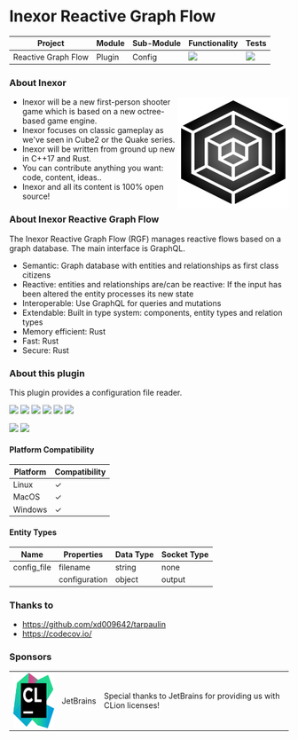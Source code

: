 # Inexor Reactive Graph Flow

| Project             | Module | Sub-Module | Functionality                                                        | Tests                                                                                                                                                    |
|---------------------|--------|------------|----------------------------------------------------------------------|----------------------------------------------------------------------------------------------------------------------------------------------------------|
| Reactive Graph Flow | Plugin | Config     | <img src="https://img.shields.io/badge/state-completed-brightgreen"> | [<img src="https://img.shields.io/codecov/c/github/aschaeffer/inexor-rgf-plugin-config">](https://app.codecov.io/gh/aschaeffer/inexor-rgf-plugin-config) |

### About Inexor

<a href="https://inexor.org/">
<img align="right" width="200" height="200" src="https://raw.githubusercontent.com/aschaeffer/inexor-rgf-plugin-config/main/docs/images/inexor_2.png">
</a>

* Inexor will be a new first-person shooter game which is based on a new octree-based game engine.
* Inexor focuses on classic gameplay as we've seen in Cube2 or the Quake series.
* Inexor will be written from ground up new in C++17 and Rust.
* You can contribute anything you want: code, content, ideas..
* Inexor and all its content is 100% open source!

### About Inexor Reactive Graph Flow

The Inexor Reactive Graph Flow (RGF) manages reactive flows based on a graph database. The main interface is GraphQL.

* Semantic: Graph database with entities and relationships as first class citizens
* Reactive: entities and relationships are/can be reactive: If the input has been altered the entity processes its new state
* Interoperable: Use GraphQL for queries and mutations
* Extendable: Built in type system: components, entity types and relation types
* Memory efficient: Rust
* Fast: Rust
* Secure: Rust

### About this plugin

This plugin provides a configuration file reader.

[<img src="https://img.shields.io/badge/Language-Rust-brightgreen">](https://www.rust-lang.org/)
[<img src="https://img.shields.io/badge/Platforms-Linux%20%26%20Windows-brightgreen">]()
[<img src="https://img.shields.io/github/workflow/status/aschaeffer/inexor-rgf-plugin-config/Rust">](https://github.com/aschaeffer/inexor-rgf-plugin-config/actions?query=workflow%3ARust)
[<img src="https://img.shields.io/github/last-commit/aschaeffer/inexor-rgf-plugin-config">]()
[<img src="https://img.shields.io/github/languages/code-size/aschaeffer/inexor-rgf-plugin-config">]()
[<img src="https://img.shields.io/codecov/c/github/aschaeffer/inexor-rgf-plugin-config">](https://app.codecov.io/gh/aschaeffer/inexor-rgf-plugin-config)

[<img src="https://img.shields.io/github/license/aschaeffer/inexor-rgf-plugin-config">](https://github.com/aschaeffer/inexor-rgf-plugin-config/blob/main/LICENSE)
[<img src="https://img.shields.io/discord/698219248954376256?logo=discord">](https://discord.com/invite/acUW8k7)

#### Platform Compatibility

| Platform | Compatibility |
|----------|---------------|
| Linux    | ✓             |
| MacOS    | ✓             |
| Windows  | ✓             |

#### Entity Types

| Name        | Properties    | Data Type | Socket Type |
|-------------|---------------|-----------|-------------|
| config_file | filename      | string    | none        |
|             | configuration | object    | output      |

### Thanks to

* https://github.com/xd009642/tarpaulin
* https://codecov.io/

### Sponsors

|                                                                                                                                                                                                                               |           |                                                                   |
|-------------------------------------------------------------------------------------------------------------------------------------------------------------------------------------------------------------------------------|-----------|-------------------------------------------------------------------|
| <a href="https://www.jetbrains.com/?from=github.com/inexorgame"><img align="right" width="100" height="100" src="https://raw.githubusercontent.com/aschaeffer/inexor-rgf-plugin-logical/main/docs/images/icon_CLion.svg"></a> | JetBrains | Special thanks to JetBrains for providing us with CLion licenses! |
